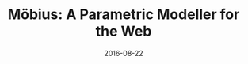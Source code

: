 ---
type: Conference Paper
title:  "Möbius: A Parametric Modeller for the Web"
authors: Janssen, P, Li, R, and Mohanty, A
details: Proceedings of CAADRIA 2016, 22-26 August 2016, Melbourne, Australia, pp. 157–166.
location: CAADRIA 2016, Australia
summary: Introduces a prototype parametric modelling system called Mobius, that aims to overcome the limitations of existing visual programming systems. The proposed system integrates associative and imperative programming styles and supports iterative looping and higher order functions.
date:   2016-08-22
image: ../images/mobius-core.png
link: https://www.researchgate.net/publication/323694162_Mobius_A_Parametric_Modeller_for_the_Web
---